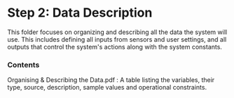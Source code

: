 # Step 2: Data Description

This folder focuses on organizing and describing all the data the system will use. This includes defining all inputs from sensors and user settings, and all outputs that control the system's actions along with the system constants.

### Contents

Organising & Describing the Data.pdf : A table listing the variables, their type, source, description, sample values and operational constraints.
